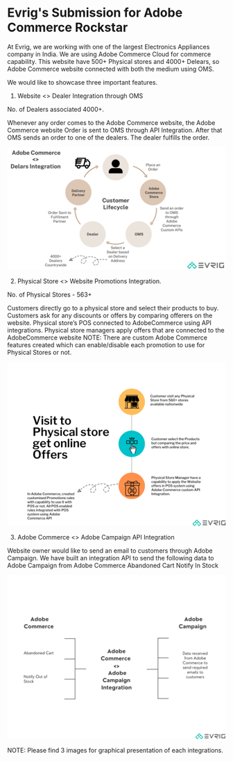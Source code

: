 # Evrig's Submission for Adobe Commerce Rockstar

At Evrig, we are working with one of the largest Electronics Appliances company in India. We are using Adobe Commerce Cloud for commerce capability. This website have 500+ Physical stores and 4000+ Delears, so Adobe Commerce website connected with both the medium using OMS.

We would like to showcase three important features.

1. Website <> Dealer Integration through OMS

No. of Dealers associated 4000+.

Whenever any order comes to the Adobe Commerce website, the Adobe Commerce website Order is sent to OMS through API Integration. After that OMS sends an order to one of the dealers. The dealer fulfills the order.

![alt text](https://github.com/vijay-evrig/Adobe-Commerce-Rockstar-Evrig/blob/main/AdobeCommerce%20%3C%3E%204000%20Vendors%20Integration.png?raw=true)


2. Physical Store <> Website Promotions Integration.

No. of Physical Stores - 563+

Customers directly go to a physical store and select their products to buy. Customers ask for any discounts or offers by comparing offerers on the website. Physical store’s POS connected to AdobeCommerce using API integrations. Physical store managers apply offers that are connected to the AdobeCommerce website
NOTE: There are custom Adobe Commerce features created which can enable/disable each promotion to use for Physical Stores or not.

![alt text](https://github.com/vijay-evrig/Adobe-Commerce-Rockstar-Evrig/blob/main/Visit%20Physical%20Store%20get%20Online%20Offers.png?raw=true)


3. Adobe Commerce <> Adobe Campaign API Integration

Website owner would like to send an email to customers through Adobe Campaign.
We have built an integration API to send the following data to Adobe Campaign from Adobe Commerce
Abandoned Cart
Notify In Stock

![alt text](https://github.com/vijay-evrig/Adobe-Commerce-Rockstar-Evrig/blob/main/Adobe%20Commerce%20%3C%3E%20Adobe%20Campaign%20Integration.png?raw=true)


NOTE: Please find 3 images for graphical presentation of each integrations.
